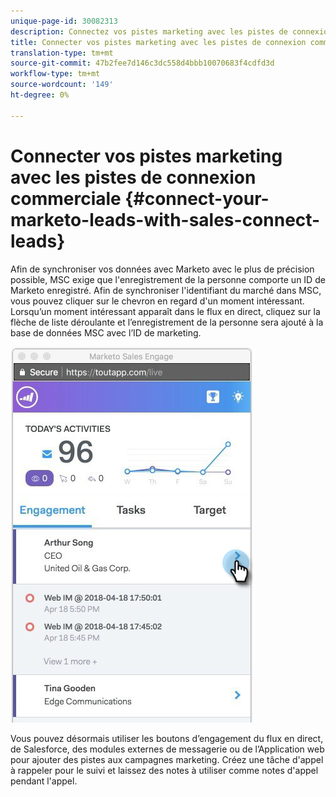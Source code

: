 ```yaml
---
unique-page-id: 30082313
description: Connectez vos pistes marketing avec les pistes de connexion commerciale - Docs marketing - Documentation sur les produits
title: Connecter vos pistes marketing avec les pistes de connexion commerciale
translation-type: tm+mt
source-git-commit: 47b2fee7d146c3dc558d4bbb10070683f4cdfd3d
workflow-type: tm+mt
source-wordcount: '149'
ht-degree: 0%

---
```



# Connecter vos pistes marketing avec les pistes de connexion commerciale {#connect-your-marketo-leads-with-sales-connect-leads}

Afin de synchroniser vos données avec Marketo avec le plus de précision possible, MSC exige que l&#39;enregistrement de la personne comporte un ID de Marketo enregistré. Afin de synchroniser l&#39;identifiant du marché dans MSC, vous pouvez cliquer sur le chevron en regard d&#39;un moment intéressant. Lorsqu’un moment intéressant apparaît dans le flux en direct, cliquez sur la flèche de liste déroulante et l’enregistrement de la personne sera ajouté à la base de données MSC avec l’ID de marketing.

![](assets/engagement.png)

Vous pouvez désormais utiliser les boutons d’engagement du flux en direct, de Salesforce, des modules externes de messagerie ou de l’Application web pour ajouter des pistes aux campagnes marketing. Créez une tâche d&#39;appel à rappeler pour le suivi et laissez des notes à utiliser comme notes d&#39;appel pendant l&#39;appel.
